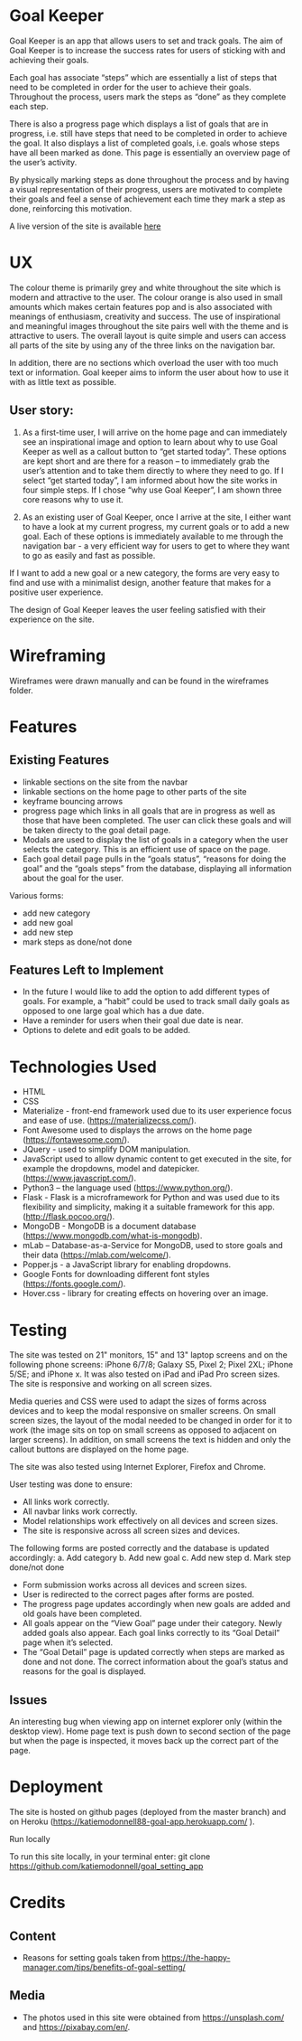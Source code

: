 # Goal Keeper

Goal Keeper is an app that allows users to set and track goals. The aim of Goal Keeper is to increase the success rates for users of sticking with and achieving their goals. 

Each goal has associate “steps” which are essentially a list of steps that need to be completed in order for the user to achieve their goals. Throughout the process, users mark the steps as “done” as they complete each step. 

There is also a progress page which displays a list of goals that are in progress, i.e. still have steps that need to be completed in order to achieve the goal. It also displays a list of completed goals, i.e. goals whose steps have all been marked as done.  This page is essentially an overview page of the user’s activity.

By physically marking steps as done throughout the process and by having a visual representation of their progress, users are motivated to complete their goals and feel a sense of achievement each time they mark a step as done, reinforcing this motivation.

A live version of the site is available [here](https://katiemodonnell88-goal-app.herokuapp.com/)

# UX

The colour theme is primarily grey and white throughout the site which is modern and attractive to the user. The colour orange is also used in small amounts which makes certain features pop and is also associated with meanings of enthusiasm, creativity and success. The use of inspirational and meaningful images throughout the site pairs well with the theme and is attractive to users. The overall layout is quite simple and users can access all parts of the site by using any of the three links on the navigation bar. 

In addition, there are no sections which overload the user with too much text or information. Goal keeper aims to inform the user about how to use it with as little text as possible. 

## User story:

1. As a first-time user, I will arrive on the home page and can immediately see an inspirational image and option to learn about why to use Goal Keeper as well as a callout button to “get started today”. These options are kept short and are there for a reason – to immediately grab the user’s attention and to take them directly to where they need to go. If I select “get started today”, I am informed about how the site works in four simple steps. If I chose “why use Goal Keeper”, I am shown three core reasons why to use it. 

2.	As an existing user of Goal Keeper, once I arrive at the site, I either want to have a look at my current progress, my current goals or to add a new goal. Each of these options is immediately available to me through the navigation bar - a very efficient way for users to get to where they want to go as easily and fast as possible.

If I want to add a new goal or a new category, the forms are very easy to find and use with a minimalist design, another feature that makes for a positive user experience.

The design of Goal Keeper leaves the user feeling satisfied with their experience on the site.

# Wireframing

Wireframes were drawn manually and can be found in the wireframes folder.

# Features

## Existing Features

* linkable sections on the site from the navbar
* linkable sections on the home page to other parts of the site
* keyframe bouncing arrows 
* progress page which links in all goals that are in progress as well as those that have been completed. The user can click these goals and will be taken directy to the goal detail page.
* Modals are used to display the list of goals in a category when the user selects the category. This is an efficient use of space on the page.
* Each goal detail page pulls in the “goals status”, “reasons for doing the goal” and the “goals steps” from the database, displaying all information about the goal for the user.

Various forms: 
* add new category
* add new goal
* add new step
* mark steps as done/not done



## Features Left to Implement

* In the future I would like to add the option to add different types of goals. For example, a “habit” could be used to track small daily goals as opposed to one large goal which has a due date.
* Have a reminder for users when their goal due date is near.
* Options to delete and edit goals to be added.

# Technologies Used

* HTML
* CSS
* Materialize - front-end framework used due to its user experience focus and ease of use. (https://materializecss.com/).
* Font Awesome used to displays the arrows on the home page (https://fontawesome.com/).
* JQuery -  used to simplify DOM manipulation.
* JavaScript used to allow dynamic content to get executed in the site, for example the dropdowns, model and datepicker.  (https://www.javascript.com/).
* Python3 – the language used (https://www.python.org/).
* Flask - Flask is a microframework for Python and was used due to its flexibility and simplicity, making it a suitable framework for this app. (http://flask.pocoo.org/).
* MongoDB - MongoDB is a document database (https://www.mongodb.com/what-is-mongodb).
* mLab – Database-as-a-Service for MongoDB, used to store goals and their data (https://mlab.com/welcome/).
* Popper.js - a JavaScript library for enabling dropdowns.
* Google Fonts for downloading different font styles (https://fonts.google.com/).
* Hover.css - library for creating effects on hovering over an image.

# Testing

The site was tested on 21" monitors, 15" and 13" laptop screens and on the following phone screens: iPhone 6/7/8; Galaxy S5, Pixel 2; Pixel 2XL; iPhone 5/SE; and iPhone x. It was also tested on iPad and iPad Pro screen sizes. The site is responsive and working on all screen sizes. 

Media queries and CSS were used to adapt the sizes of forms across devices and to keep the modal responsive on smaller screens. On small screen sizes, the layout of the modal needed to be changed in order for it to work (the image sits on top on small screens as opposed to adjacent on larger screens). In addition, on small screens the text is hidden and only the callout buttons are displayed on the home page.

The site was also tested using Internet Explorer, Firefox and Chrome.

User testing was done to ensure:

* All links work correctly.
* All navbar links work correctly.
* Model relationships work effectively on all devices and screen sizes.
* The site is responsive across all screen sizes and devices.

The following forms are posted correctly and the database is updated accordingly:
a. Add category
b. Add new goal
c. Add new step
d. Mark step done/not done

* Form submission works across all devices and screen sizes.
* User is redirected to the correct pages after forms are posted.
* The progress page updates accordingly when new goals are added and old goals have been completed.
* All goals appear on the “View Goal” page under their category. Newly added goals also appear. Each goal links correctly to its “Goal Detail” page when it’s selected.
* The “Goal Detail” page is updated correctly when steps are marked as done and not done. The correct information about the goal’s status and reasons for the goal is displayed.

## Issues 

An interesting bug when viewing app on internet explorer only  (within the desktop view). Home page text is push down to second section of the page but when the page is inspected, it moves back up the correct part of the page.

# Deployment

The site is hosted on github pages (deployed from the master branch) and on Heroku (https://katiemodonnell88-goal-app.herokuapp.com/ ).

Run locally

To run this site locally, in your terminal enter: git clone https://github.com/katiemodonnell/goal_setting_app 

# Credits

## Content

* Reasons for setting goals taken from https://the-happy-manager.com/tips/benefits-of-goal-setting/   

## Media

* The photos used in this site were obtained from https://unsplash.com/ and https://pixabay.com/en/. 
